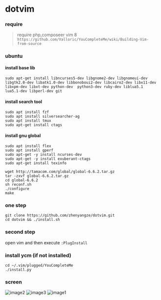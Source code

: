 # dotvim

### require
> require php,composeer
> vim 8 `https://github.com/Valloric/YouCompleteMe/wiki/Building-Vim-from-source`

### ubuntu

#### install base lib
```
sudo apt-get install libncurses5-dev libgnome2-dev libgnomeui-dev libgtk2.0-dev libatk1.0-dev libbonoboui2-dev libcairo2-dev libx11-dev libxpm-dev libxt-dev python-dev  python3-dev ruby-dev liblua5.1 lua5.1-dev libperl-dev git
```
#### install search tool
```
sudo apt install fzf
sudo apt install silversearcher-ag
sudo apt install tmux
sudo apt-get install ctags
```

#### install gnu global
```
sudo apt install flex
sudo apt install gperf
sudo apt-get -y install ncurses-dev
sudo apt-get -y install exuberant-ctags
sudo apt-get install texinfo

wget http://tamacom.com/global/global-6.6.2.tar.gz
tar -zxvf global-6.6.2.tar.gz
cd global-6.6.2
sh reconf.sh 
./configure
make
```

### one step
```shell
git clone https://github.com/zhenyangze/dotvim.git
cd dotvim && ./install.sh
```
### second step
open vim and then execute `:PlugInstall`

### install ycm (if not installed)
```shell
cd ~/.vim/plugged/YouCompleteMe
./install.py
```

### screen
![image2](http://wx1.sinaimg.cn/large/0060lm7Tly1fw20btpf51j31kw0ynalp.jpg
)
![image3](http://wx3.sinaimg.cn/large/0060lm7Tly1fw20bu3hnpj31kw0ynqg3.jpg)
![image1](http://wx4.sinaimg.cn/large/0060lm7Tly1fw20bs1a16j31kw0yntjc.jpg)
